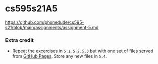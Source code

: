 # cs595s21A5
https://github.com/phonedude/cs595-s21/blob/main/assignments/assignment-5.md

### Extra credit

* Repeat the excercises in ```5.1```, ```5.2```, ```5.3``` but with one set of files served from [GitHub Pages](https://pages.github.com/).   Store any new files in ```5.4```.
